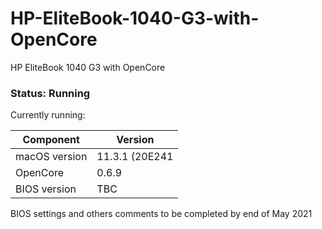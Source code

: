 # HP-EliteBook-1040-G3-with-OpenCore

HP EliteBook 1040 G3 with OpenCore

### Status: Running

Currently running:

| Component     | Version      |
| ------------- | ------------ |
| macOS version | 11.3.1 (20E241 |
| OpenCore      | 0.6.9        |
| BIOS version  | TBC        |

BIOS settings and others comments to be completed by end of May 2021


